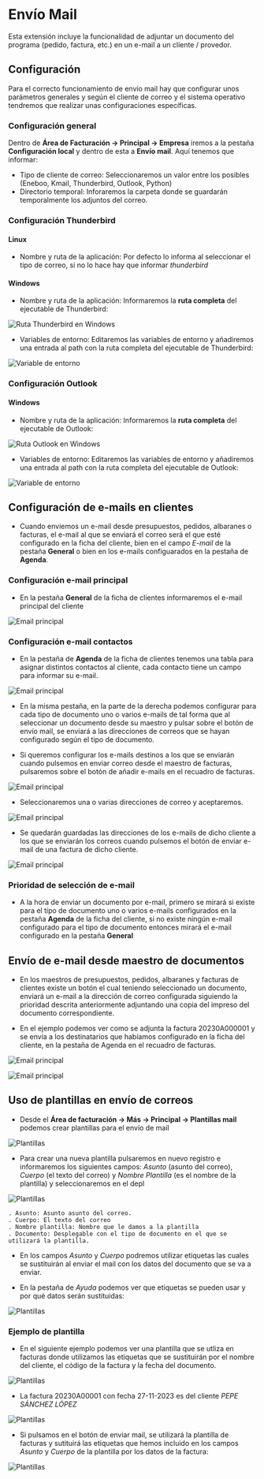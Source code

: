 # Envío Mail

Esta extensión incluye la funcionalidad de adjuntar un documento del programa (pedido, factura, etc.) en un e-mail a un cliente / provedor.

## Configuración

Para el correcto funcionamiento de envío mail hay que configurar unos parámetros generales y según el cliente de correo y el sistema operativo tendremos que realizar unas configuraciones específicas.

### Configuración general

Dentro de **Área de Facturación -> Principal -> Empresa** iremos a la pestaña **Configuración local** y dentro de esta a **Envío mail**.
Aquí tenemos que informar:
- Tipo de cliente de correo: Seleccionaremos un valor entre los posibles (Eneboo, Kmail, Thunderbird, Outlook, Python)
- Directorio temporal: Inforaremos la carpeta donde se guardarán temporalmente los adjuntos del correo.

### Configuración Thunderbird
#### Linux
- Nombre y ruta de la aplicación: Por defecto lo informa al seleccionar el tipo de correo, si no lo hace hay que informar *thunderbird*

#### Windows

- Nombre y ruta de la aplicación: Informaremos la **ruta completa** del ejecutable de Thunderbird:

![Ruta Thunderbird en Windows](./img/thunderbird_windows.png)

- Variables de entorno: Editaremos las variables de entorno y añadiremos una entrada al path con la ruta completa del ejecutable de Thunderbird:

![Variable de entorno](./img/thunderbird_windows2.png)

### Configuración Outlook
#### Windows

- Nombre y ruta de la aplicación: Informaremos la **ruta completa** del ejecutable de Outlook:

![Ruta Outlook en Windows](./img/outlook_windows.png)

- Variables de entorno: Editaremos las variables de entorno y añadiremos una entrada al path con la ruta completa del ejecutable de Outlook:

![Variable de entorno](./img/outlook_windows2.png)

## Configuración de e-mails en clientes

- Cuando enviemos un e-mail desde presupuestos, pedidos, albaranes o facturas, el e-mail al que se enviará el correo será el que esté configurado en la ficha del cliente, bien en el campo *E-mail* de la pestaña **General** o bien en los e-mails configuarados en la pestaña de **Agenda**.

### Configuración e-mail principal

- En la pestaña **General** de la ficha de clientes informaremos el e-mail principal del cliente

![Email principal](./img/clientes1.png)

### Configuración e-mail contactos

- En la pestaña de **Agenda** de la ficha de clientes tenemos una tabla para asignar distintos contactos al cliente, cada contacto tiene un campo para informar su e-mail.

![Email principal](./img/clientes2.png)

- En la misma pestaña, en la parte de la derecha podemos configurar para cada tipo de documento uno o varios e-mails de tal forma que al seleccionar un documento desde su maestro y pulsar sobre el botón de envío mail, se enviará a las direcciones de correos que se hayan configurado según el tipo de documento.

- Si queremos configurar los e-mails destinos a los que se enviarán cuando pulsemos en enviar correo desde el maestro de facturas, pulsaremos sobre el botón de añadir e-mails en el recuadro de facturas.

![Email principal](./img/clientes3.png)

- Seleccionaremos una o varias direcciones de correo y aceptaremos.

![Email principal](./img/clientes4.png)

- Se quedarán guardadas las direcciones de los e-mails de dicho cliente a los que se enviarán los correos cuando pulsemos el botón de enviar e-mail de una factura de dicho cliente.

![Email principal](./img/clientes5.png)


### Prioridad de selección de e-mail

- A la hora de enviar un documento por e-mail, primero se mirará si existe para el tipo de documento uno o varios e-mails configurados en la pestaña **Agenda** de la ficha del cliente, si no existe ningún e-mail configurado para el tipo de documento entonces mirará el e-mail configurado en la pestaña **General** 


## Envío de e-mail desde maestro de documentos

- En los maestros de presupuestos, pedidos, albaranes y facturas de clientes existe un botón el cual teniendo seleccionado un documento, enviará un e-mail a la dirección de correo configurada siguiendo la prioridad descrita anteriormente adjuntando una copia del impreso del documento correspondiente.

- En el ejemplo podemos ver como se adjunta la factura 20230A000001 y se envía a los destinatarios que habíamos configurado en la ficha del cliente, en la pestaña de Agenda en el recuadro de facturas.

![Email principal](./img/envio1.png)

![Email principal](./img/envio2.png)



## Uso de plantillas en envío de correos

- Desde el **Área de facturación -> Más -> Principal -> Plantillas mail** podemos crear plantillas para el envío de mail

![Plantillas](./img/plantillas1.png)


- Para crear una nueva plantilla pulsaremos en nuevo registro e informaremos los siguientes campos: *Asunto* (asunto del correo), *Cuerpo* (el texto del correo) y *Nombre Plantilla* (es el nombre de la plantilla) y seleccionaremos en el depl

![Plantillas](./img/plantillas2.png)

    . Asunto: Asunto asunto del correo.
    . Cuerpo: El texto del correo
    . Nombre plantilla: Nombre que le damos a la plantilla
    . Documento: Desplegable con el tipo de documento en el que se utilizará la plantilla.


- En los campos *Asunto* y *Cuerpo* podremos utilizar etiquetas las cuales se sustituirán al enviar el mail con los datos del documento que se va a enviar.

- En la pestaña de *Ayuda* podemos ver que etiquetas se pueden usar y por qué datos serán sustituidas:

![Plantillas](./img/plantillas3.png)

### Ejemplo de plantilla

* En el siguiente ejemplo podemos ver una plantilla que se utliza en facturas donde utilizamos las etiquetas que se sustituirán por el nombre del cliente, el código de la factura y la fecha del documento.

![Plantillas](./img/plantillas4.png)

* La factura 20230A00001 con fecha 27-11-2023 es del cliente *PEPE SÁNCHEZ LÓPEZ*

![Plantillas](./img/plantillas5.png)

* Si pulsamos en el botón de enviar mail, se utilizará la plantilla de facturas y sutituirá las etiquetas que hemos incluido en los campos *Asunto* y *Cuerpo* de la plantilla por los datos de la factura:

![Plantillas](./img/plantillas6.png)


